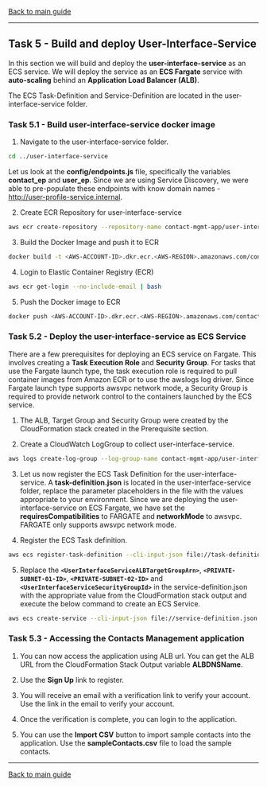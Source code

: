 [Back to main guide](../README.md)

___

## Task 5 - Build and deploy User-Interface-Service

In this section we will build and deploy the **user-interface-service** as an ECS service. We will deploy the service as an **ECS Fargate** service with **auto-scaling** behind an **Application Load Balancer (ALB)**.

The ECS Task-Definition and Service-Definition are located in the user-interface-service folder.

### Task 5.1 - Build user-interface-service docker image

1. Navigate to the user-interface-service folder.

```bash
cd ../user-interface-service
```

Let us look at the **config/endpoints.js** file, specifically the variables **contact_ep** and **user_ep**. Since we are using Service Discovery, we were able to pre-populate these endpoints with know domain names - http://user-profile-service.internal.

2. Create ECR Repository for user-interface-service

```bash
aws ecr create-repository --repository-name contact-mgmt-app/user-interface-service
```

3. Build the Docker Image and push it to ECR

```bash
docker build -t <AWS-ACCOUNT-ID>.dkr.ecr.<AWS-REGION>.amazonaws.com/contact-mgmt-app/user-interface-service:latest .
```

4. Login to Elastic Container Registry (ECR)

```bash
aws ecr get-login --no-include-email | bash
```

5. Push the Docker image to ECR

```bash
docker push <AWS-ACCOUNT-ID>.dkr.ecr.<AWS-REGION>.amazonaws.com/contact-mgmt-app/user-interface-service:latest
```

### Task 5.2 - Deploy the user-interface-service as ECS Service

There are a few prerequisites for deploying an ECS service on Fargate. This involves creating a **Task Execution Role** and **Security Group**. For tasks that use the Fargate launch type, the task execution role is required to pull container images from Amazon ECR or to use the awslogs log driver. Since Fargate launch type supports awsvpc network mode, a Security Group is required to provide network control to the containers launched by the ECS service.

1. The ALB, Target Group and Security Group were created by the CloudFormation stack created in the Prerequisite section.

2. Create a CloudWatch LogGroup to collect user-interface-service.
```bash
aws logs create-log-group --log-group-name contact-mgmt-app/user-interface-service
```

3. Let us now register the ECS Task Definition for the user-interface-service. A **task-definition.json** is located in the user-interface-service folder, replace the parameter placeholders in the file with the values appropriate to your environment. Since we are deploying the user-interface-service on ECS Fargate, we have set the **requiresCompatibilities** to FARGATE and **networkMode** to awsvpc. FARGATE only supports awsvpc network mode.

4. Register the ECS Task definition.

```bash
aws ecs register-task-definition --cli-input-json file://task-definition.json
```

5. Replace the **`<UserInterfaceServiceALBTargetGroupArn>`**, **`<PRIVATE-SUBNET-01-ID>`**, **`<PRIVATE-SUBNET-02-ID>`** and **`<UserInterfaceServiceSecurityGroupId>`** in the service-definition.json with the appropriate value from the CloudFormation stack output and execute the below command to create an ECS Service.

```bash
aws ecs create-service --cli-input-json file://service-definition.json 
```

### Task 5.3 - Accessing the Contacts Management application

1. You can now access the application using ALB url. You can get the ALB URL from the CloudFormation Stack Output variable **ALBDNSName**.

2. Use the **Sign Up** link to register.

3. You will receive an email with a verification link to verify your account. Use the link in the email to verify your account.

4. Once the verification is complete, you can login to the application.

5. You can use the **Import CSV** button to import sample contacts into the application. Use the **sampleContacts.csv** file to load the sample contacts. 

___

[Back to main guide](../README.md)